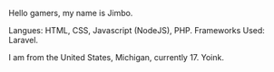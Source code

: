 Hello gamers, my name is Jimbo.

Langues: HTML, CSS, Javascript (NodeJS), PHP.
Frameworks Used: Laravel.

I am from the United States, Michigan, currently 17. Yoink.
